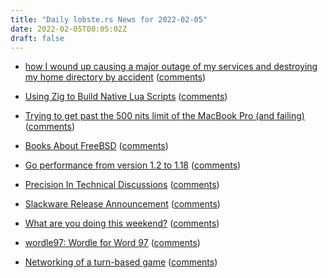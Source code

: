 ```yaml
---
title: "Daily lobste.rs News for 2022-02-05"
date: 2022-02-05T00:05:02Z
draft: false
---
```






- [how I wound up causing a major outage of my services and destroying my home directory by accident](https://ariadne.space/2022/02/04/how-i-wound-up-causing-a-major-outage-of-my-services-and-destroying-my-home-directory-by-accident/)
  ([comments](https://lobste.rs/s/dkwcll/how_i_wound_up_causing_major_outage_my))



- [Using Zig to Build Native Lua Scripts](https://cone.codes/posts/using-zig-to-build-native-lua-scripts/)
  ([comments](https://lobste.rs/s/jbn201/using_zig_build_native_lua_scripts))



- [Trying to get past the 500 nits limit of the MacBook Pro (and failing)](https://alinpanaitiu.com/blog/over-500nits-failed/)
  ([comments](https://lobste.rs/s/gopugl/trying_get_past_500_nits_limit_macbook_pro))



- [Books About FreeBSD](https://vermaden.wordpress.com/2022/02/04/books-about-freebsd/)
  ([comments](https://lobste.rs/s/r1r6bu/books_about_freebsd))



- [Go performance from version 1.2 to 1.18](https://benhoyt.com/writings/go-version-performance/)
  ([comments](https://lobste.rs/s/b2uudr/go_performance_from_version_1_2_1_18))



- [Precision In Technical Discussions](https://rtpg.co/2022/02/04/precision-in-technical-discussions.html)
  ([comments](https://lobste.rs/s/yabhdg/precision_technical_discussions))



- [Slackware Release Announcement](http://www.slackware.com/announce/15.0.php)
  ([comments](https://lobste.rs/s/v1s8v8/slackware_release_announcement))



- [What are you doing this weekend?]()
  ([comments](https://lobste.rs/s/0fqero/what_are_you_doing_this_weekend))



- [wordle97: Wordle for Word 97](https://github.com/nilsding/wordle97)
  ([comments](https://lobste.rs/s/zflqpj/wordle97_wordle_for_word_97))



- [Networking of a turn-based game](https://longwelwind.net/blog/networking-turn-based-game/)
  ([comments](https://lobste.rs/s/ceel32/networking_turn_based_game))


